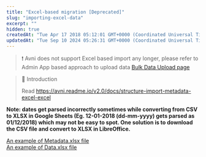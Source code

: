 ```yaml
---
title: "Excel-based migration [Deprecated]"
slug: "importing-excel-data"
excerpt: ""
hidden: true
createdAt: "Tue Apr 17 2018 05:12:01 GMT+0000 (Coordinated Universal Time)"
updatedAt: "Tue Sep 10 2024 05:26:31 GMT+0000 (Coordinated Universal Time)"
---
```

> ❗️ Avni does not support Excel based import any longer, please refer to Admin App based approach to upload data [Bulk Data Upload page](https://avni.readme.io/docs/upload-data#is-the-order-of-values-important)

> 🚧 Introduction
> 
> Read <https://avni.readme.io/v2.0/docs/structure-import-metadata-excel-excel>

**Note: dates get parsed incorrectly sometimes while converting from CSV to XLSX in Google Sheets (Eg. 12-01-2018 (dd-mm-yyyy) gets parsed as 01/12/2018) which may not be easy to spot. One solution is to download the CSV file and convert to XLSX in LibreOffice.**

[An example of Metadata.xlsx file](https://docs.google.com/spreadsheets/d/1M0QvcgZ7TagcHvMnTSo3qt-sZHwUDHEiN0T2hlKTn9Y/edit?usp=sharing)  
[An example of Data.xlsx file](https://docs.google.com/spreadsheets/d/19aCEIlODNvJMR68_mGl4Q-Kx6n3qI0Dk4hL0aQ8dwAo/edit?usp=sharing)
